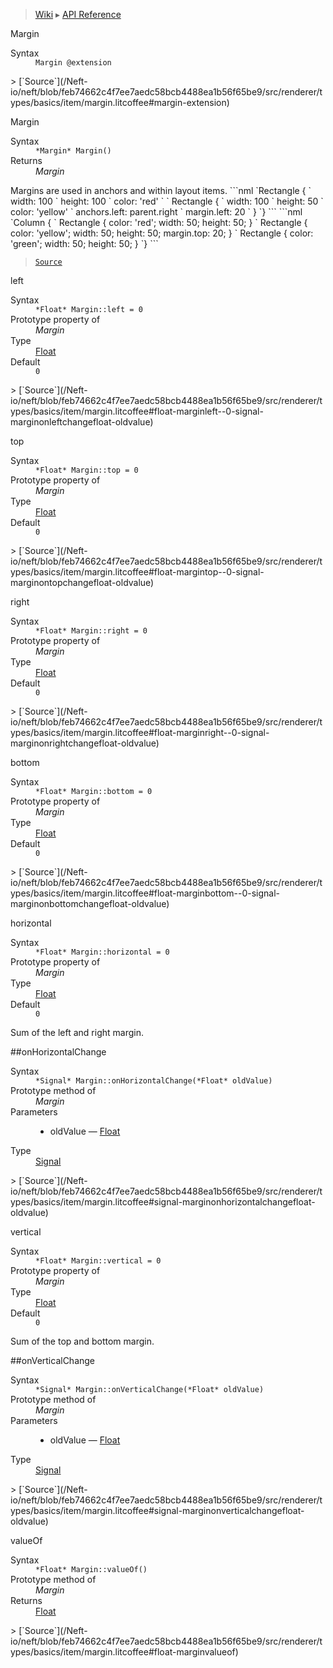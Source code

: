 > [Wiki](Home) ▸ [API Reference](API-Reference)

Margin
<dl><dt>Syntax</dt><dd><code>Margin @extension</code></dd></dl>
> [`Source`](/Neft-io/neft/blob/feb74662c4f7ee7aedc58bcb4488ea1b56f65be9/src/renderer/types/basics/item/margin.litcoffee#margin-extension)

Margin
<dl><dt>Syntax</dt><dd><code>&#x2A;Margin&#x2A; Margin()</code></dd><dt>Returns</dt><dd><i>Margin</i></dd></dl>
Margins are used in anchors and within layout items.
```nml
`Rectangle {
`   width: 100
`   height: 100
`   color: 'red'
`
`   Rectangle {
`       width: 100
`       height: 50
`       color: 'yellow'
`       anchors.left: parent.right
`       margin.left: 20
`   }
`}
```
```nml
`Column {
`   Rectangle { color: 'red'; width: 50; height: 50; }
`   Rectangle { color: 'yellow'; width: 50; height: 50; margin.top: 20; }
`   Rectangle { color: 'green'; width: 50; height: 50; }
`}
```

> [`Source`](/Neft-io/neft/blob/feb74662c4f7ee7aedc58bcb4488ea1b56f65be9/src/renderer/types/basics/item/margin.litcoffee#margin-margin)

left
<dl><dt>Syntax</dt><dd><code>&#x2A;Float&#x2A; Margin::left = 0</code></dd><dt>Prototype property of</dt><dd><i>Margin</i></dd><dt>Type</dt><dd><a href="/Neft-io/neft/wiki/Utils-API.md#boolean-isfloatany-value">Float</a></dd><dt>Default</dt><dd><code>0</code></dd></dl>
> [`Source`](/Neft-io/neft/blob/feb74662c4f7ee7aedc58bcb4488ea1b56f65be9/src/renderer/types/basics/item/margin.litcoffee#float-marginleft--0-signal-marginonleftchangefloat-oldvalue)

top
<dl><dt>Syntax</dt><dd><code>&#x2A;Float&#x2A; Margin::top = 0</code></dd><dt>Prototype property of</dt><dd><i>Margin</i></dd><dt>Type</dt><dd><a href="/Neft-io/neft/wiki/Utils-API.md#boolean-isfloatany-value">Float</a></dd><dt>Default</dt><dd><code>0</code></dd></dl>
> [`Source`](/Neft-io/neft/blob/feb74662c4f7ee7aedc58bcb4488ea1b56f65be9/src/renderer/types/basics/item/margin.litcoffee#float-margintop--0-signal-marginontopchangefloat-oldvalue)

right
<dl><dt>Syntax</dt><dd><code>&#x2A;Float&#x2A; Margin::right = 0</code></dd><dt>Prototype property of</dt><dd><i>Margin</i></dd><dt>Type</dt><dd><a href="/Neft-io/neft/wiki/Utils-API.md#boolean-isfloatany-value">Float</a></dd><dt>Default</dt><dd><code>0</code></dd></dl>
> [`Source`](/Neft-io/neft/blob/feb74662c4f7ee7aedc58bcb4488ea1b56f65be9/src/renderer/types/basics/item/margin.litcoffee#float-marginright--0-signal-marginonrightchangefloat-oldvalue)

bottom
<dl><dt>Syntax</dt><dd><code>&#x2A;Float&#x2A; Margin::bottom = 0</code></dd><dt>Prototype property of</dt><dd><i>Margin</i></dd><dt>Type</dt><dd><a href="/Neft-io/neft/wiki/Utils-API.md#boolean-isfloatany-value">Float</a></dd><dt>Default</dt><dd><code>0</code></dd></dl>
> [`Source`](/Neft-io/neft/blob/feb74662c4f7ee7aedc58bcb4488ea1b56f65be9/src/renderer/types/basics/item/margin.litcoffee#float-marginbottom--0-signal-marginonbottomchangefloat-oldvalue)

horizontal
<dl><dt>Syntax</dt><dd><code>&#x2A;Float&#x2A; Margin::horizontal = 0</code></dd><dt>Prototype property of</dt><dd><i>Margin</i></dd><dt>Type</dt><dd><a href="/Neft-io/neft/wiki/Utils-API.md#boolean-isfloatany-value">Float</a></dd><dt>Default</dt><dd><code>0</code></dd></dl>
Sum of the left and right margin.

##onHorizontalChange
<dl><dt>Syntax</dt><dd><code>&#x2A;Signal&#x2A; Margin::onHorizontalChange(&#x2A;Float&#x2A; oldValue)</code></dd><dt>Prototype method of</dt><dd><i>Margin</i></dd><dt>Parameters</dt><dd><ul><li>oldValue — <a href="/Neft-io/neft/wiki/Utils-API.md#boolean-isfloatany-value">Float</a></li></ul></dd><dt>Type</dt><dd><a href="/Neft-io/neft/wiki/Signal-API.md#class-signal">Signal</a></dd></dl>
> [`Source`](/Neft-io/neft/blob/feb74662c4f7ee7aedc58bcb4488ea1b56f65be9/src/renderer/types/basics/item/margin.litcoffee#signal-marginonhorizontalchangefloat-oldvalue)

vertical
<dl><dt>Syntax</dt><dd><code>&#x2A;Float&#x2A; Margin::vertical = 0</code></dd><dt>Prototype property of</dt><dd><i>Margin</i></dd><dt>Type</dt><dd><a href="/Neft-io/neft/wiki/Utils-API.md#boolean-isfloatany-value">Float</a></dd><dt>Default</dt><dd><code>0</code></dd></dl>
Sum of the top and bottom margin.

##onVerticalChange
<dl><dt>Syntax</dt><dd><code>&#x2A;Signal&#x2A; Margin::onVerticalChange(&#x2A;Float&#x2A; oldValue)</code></dd><dt>Prototype method of</dt><dd><i>Margin</i></dd><dt>Parameters</dt><dd><ul><li>oldValue — <a href="/Neft-io/neft/wiki/Utils-API.md#boolean-isfloatany-value">Float</a></li></ul></dd><dt>Type</dt><dd><a href="/Neft-io/neft/wiki/Signal-API.md#class-signal">Signal</a></dd></dl>
> [`Source`](/Neft-io/neft/blob/feb74662c4f7ee7aedc58bcb4488ea1b56f65be9/src/renderer/types/basics/item/margin.litcoffee#signal-marginonverticalchangefloat-oldvalue)

valueOf
<dl><dt>Syntax</dt><dd><code>&#x2A;Float&#x2A; Margin::valueOf()</code></dd><dt>Prototype method of</dt><dd><i>Margin</i></dd><dt>Returns</dt><dd><a href="/Neft-io/neft/wiki/Utils-API.md#boolean-isfloatany-value">Float</a></dd></dl>
> [`Source`](/Neft-io/neft/blob/feb74662c4f7ee7aedc58bcb4488ea1b56f65be9/src/renderer/types/basics/item/margin.litcoffee#float-marginvalueof)

